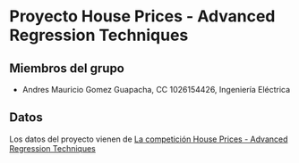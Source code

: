 # Proyecto House Prices - Advanced Regression Techniques

## Miembros del grupo

- Andres Mauricio Gomez Guapacha, CC 1026154426, Ingeniería Eléctrica

## Datos

Los datos del proyecto vienen de [La competición House Prices - Advanced Regression Techniques](https://www.kaggle.com/competitions/house-prices-advanced-regression-techniques/overview/description)

